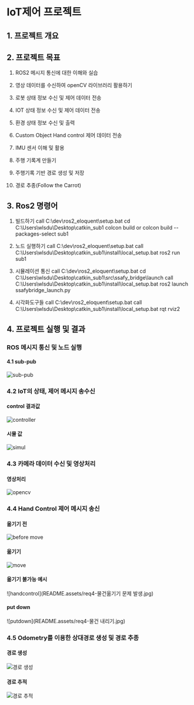 # IoT제어 프로젝트

## 1. 프로젝트 개요

## 2. 프로젝트 목표

1. ROS2 메시지 통신에 대한 이해와 실습

2. 영상 데이터를 수신하여 openCV 라이브러리 활용하기

3. 로봇 상태 정보 수신 및 제어 데이터 전송

4. IOT 상태 정보 수신 및 제어 데이터 전송

5. 환경 상태 정보 수신 및 출력

6. Custom Object Hand control 제어 데이터 전송

7. IMU 센서 이해 및 활용

8. 주행 기록계 만들기

9. 주행기록 기반 경로 생성 및 저장

10. 경로 추종(Follow the Carrot)

## 3. Ros2 명령어

1. 빌드하기
   call C:\dev\ros2_eloquent\setup.bat
   cd C:\Users\wlsdu\Desktop\catkin_sub1
   colcon build or colcon build --packages-select sub1

2. 노드 실행하기
   call C:\dev\ros2_eloquent\setup.bat
   call C:\Users\wlsdu\Desktop\catkin_sub1\install\local_setup.bat
   ros2 run sub1

3. 시뮬레이션 통신
   call C:\dev\ros2_eloquent\setup.bat
   cd C:\Users\wlsdu\Desktop\catkin_sub1\src\ssafy_bridge\launch
   call C:\Users\wlsdu\Desktop\catkin_sub1\install\local_setup.bat
   ros2 launch ssafybridge_launch.py

4. 시각화도구들
   call C:\dev\ros2_eloquent\setup.bat
   call C:\Users\wlsdu\Desktop\catkin_sub1\install\local_setup.bat
   rqt
   rviz2

## 4. 프로젝트 실행 및 결과

### ROS 메시지 통신 및 노드 실행

#### 4.1 sub-pub

![sub-pub](README.assets/req1-sub-pub.jpg)

### 4.2 IoT의 상태, 제어 메시지 송수신

#### control 결과값

![controller](README.assets/req2-controller.jpg)

#### 시뮬 값

![simul](README.assets/req2-simul.jpg)

### 4.3 카메라 데이터 수신 및 영상처리

#### 영상처리

![opencv](README.assets/req3-image.jpg)

### 4.4 Hand Control 제어 메시지 송신

#### 옮기기 전

![before move](README.assets/req4-물건옮기기전.jpg)

#### 옮기기

![move](README.assets/req4-물건옮기기.jpg)

#### 옮기기 불가능 예시

![handcontrol](README.assets/req4-물건옮기기 문제 발생.jpg)

#### put down

![putdown](README.assets/req4-물건 내리기.jpg)

### 4.5 Odometry를 이용한 상대경로 생성 및 경로 추종

#### 경로 생성

![경로 생성](README.assets/req5-make_path.jpg)

#### 경로 추적

![경로 추적](README.assets/req5-path_tracking.jpg)
